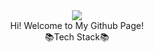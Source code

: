 <div align=center>
<img src="https://capsule-render.vercel.app/api?type=waving&color=auto&height=200&section=header&text=Jimin's%20Github&fontSize=90" />
</div>

<div align=center>
Hi!
Welcome to My Github Page!
</div>

<div align=center>
📚Tech Stack📚
</div>

